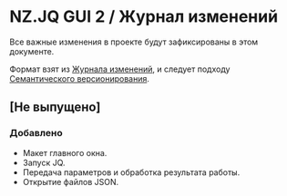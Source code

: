 # NZ.JQ GUI 2 / Журнал изменений

Все важные изменения в проекте будут зафиксированы в этом документе.

Формат взят из [Журнала изменений](https://keepachangelog.com/en/1.0.0/),
и следует подходу [Семантического версионирования](https://semver.org/spec/v2.0.0.html).

## [Не выпущено]

### Добавлено

- Макет главного окна.
- Запуск JQ.
- Передача параметров и обработка результата работы.
- Открытие файлов JSON.

